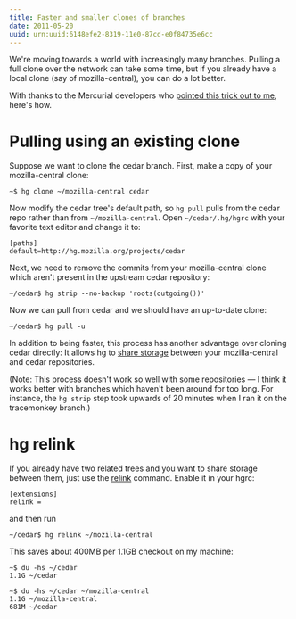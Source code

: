 ```yaml
---
title: Faster and smaller clones of branches
date: 2011-05-20
uuid: urn:uuid:6148efe2-8319-11e0-87cd-e0f84735e6cc
---
```


We're moving towards a world with increasingly many branches.  Pulling a full
clone over the network can take some time, but if you already have a local
clone (say of mozilla-central), you can do a lot better.

With thanks to the Mercurial developers who
[pointed this trick out to me][hg bug], here's how.

# Pulling using an existing clone

Suppose we want to clone the cedar branch.  First, make a copy of your
mozilla-central clone:

    ~$ hg clone ~/mozilla-central cedar

Now modify the cedar tree's default path, so `hg pull` pulls from the cedar
repo rather than from `~/mozilla-central`.  Open `~/cedar/.hg/hgrc` with your
favorite text editor and change it to:

    [paths]
    default=http://hg.mozilla.org/projects/cedar

Next, we need to remove the commits from your mozilla-central clone which
aren't present in the upstream cedar repository:

    ~/cedar$ hg strip --no-backup 'roots(outgoing())'

Now we can pull from cedar and we should have an up-to-date clone:

    ~/cedar$ hg pull -u

In addition to being faster, this process has another advantage over cloning
cedar directly: It allows hg to [share storage][hardlink] between your
mozilla-central and cedar repositories.

(Note: This process doesn't work so well with some repositories &mdash; I think
it works better with branches which haven't been around for too long.  For
instance, the `hg strip` step took upwards of 20 minutes when I ran it on the
tracemonkey branch.)

# hg relink

If you already have two related trees and you want to share storage between
them, just use the [relink][] command.  Enable it in your hgrc:

    [extensions]
    relink =

and then run

    ~/cedar$ hg relink ~/mozilla-central

This saves about 400MB per 1.1GB checkout on my machine:

    ~$ du -hs ~/cedar
    1.1G ~/cedar

    ~$ du -hs ~/cedar ~/mozilla-central
    1.1G ~/mozilla-central
    681M ~/cedar

[relink]: http://mercurial.selenic.com/wiki/RelinkExtension
[hardlink]: http://mercurial.selenic.com/wiki/HardlinkedClones
[hg bug]: http://mercurial.selenic.com/bts/issue2818
